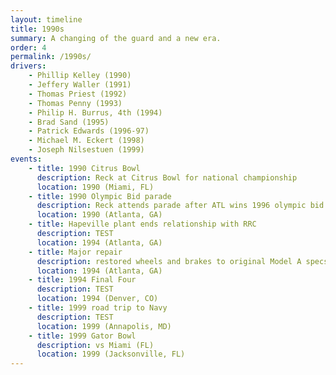 ```yaml
---
layout: timeline
title: 1990s
summary: A changing of the guard and a new era.
order: 4
permalink: /1990s/
drivers:
    - Phillip Kelley (1990)
    - Jeffery Waller (1991)
    - Thomas Priest (1992)
    - Thomas Penny (1993)
    - Philip H. Burrus, 4th (1994)
    - Brad Sand (1995)
    - Patrick Edwards (1996-97)
    - Michael M. Eckert (1998)
    - Joseph Nilsestuen (1999)
events:
    - title: 1990 Citrus Bowl
      description: Reck at Citrus Bowl for national championship
      location: 1990 (Miami, FL)
    - title: 1990 Olympic Bid parade
      description: Reck attends parade after ATL wins 1996 olympic bid
      location: 1990 (Atlanta, GA)
    - title: Hapeville plant ends relationship with RRC
      description: TEST
      location: 1994 (Atlanta, GA)
    - title: Major repair
      description: restored wheels and brakes to original Model A specs
      location: 1994 (Atlanta, GA)
    - title: 1994 Final Four
      description: TEST
      location: 1994 (Denver, CO)
    - title: 1999 road trip to Navy
      description: TEST
      location: 1999 (Annapolis, MD)
    - title: 1999 Gator Bowl
      description: vs Miami (FL)
      location: 1999 (Jacksonville, FL)
---
```

